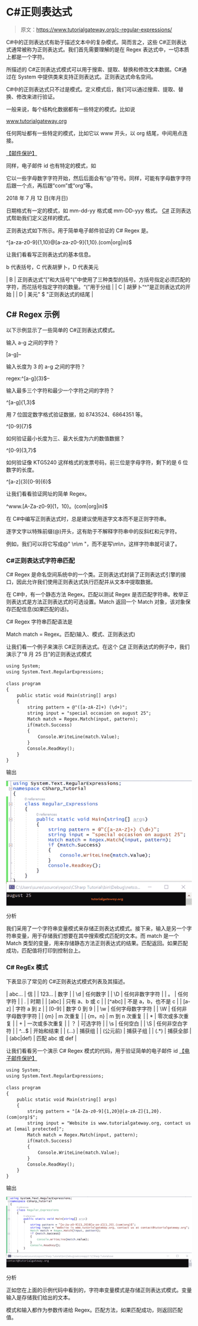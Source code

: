 # C#正则表达式

> 原文：<https://www.tutorialgateway.org/c-regular-expressions/>

C#中的正则表达式有助于描述文本中的复杂模式。简而言之，这些 C#正则表达式通常被称为正则表达式。我们首先需要理解的是在 Regex 表达式中，一切本质上都是一个字符。

所描述的 C#正则表达式模式可以用于搜索、提取、替换和修改文本数据。C#通过在 System 中提供类来支持正则表达式。正则表达式命名空间。

C#中的正则表达式只不过是模式。定义模式后，我们可以通过搜索、提取、替换、修改来进行验证。

一般来说，每个结构化数据都有一些特定的模式。比如说

www.tutorialgateway.org

任何网址都有一些特定的模式，比如它以 www 开头，以 org 结尾，中间用点连接。

[【邮件保护】](/cdn-cgi/l/email-protection)

同样，电子邮件 id 也有特定的模式，如

它以一些字母数字字符开始，然后后面会有“@”符号。同样，可能有字母数字字符后跟一个点，再后跟“com”或“org”等。

2018 年 7 月 12 日(年月日)

日期格式有一定的模式，如 mm-dd-yy 格式或 mm-DD-yyy 格式。 [C#](https://www.tutorialgateway.org/csharp-tutorial/) 正则表达式帮助我们定义这样的模式。

正则表达式如下所示。用于简单电子邮件验证的 C# Regex 是。

^[a-za-z0-9]{1,10}@[a-za-z0-9]{1,10}.(com|org|in)$

让我们看看写正则表达式的基本信息。

b 代表括号，C 代表胡萝卜，D 代表美元

| B | 正则表达式“[”和大括号“{”中使用了三种类型的括号。方括号指定必须匹配的字符，而花括号指定字符的数量。“(”用于分组 |
| C | 胡萝卜“^”是正则表达式的开始 |
| D | 美元" $ "正则表达式的结尾 |

## C# Regex 示例

以下示例显示了一些简单的 C#正则表达式模式。

输入 a-g 之间的字符？

[a-g]–

输入长度为 3 的 a-g 之间的字符？

regex:^[a-g]{3}$–

输入最多三个字符和最少一个字符之间的字符？

^[a-g]{1,3}$

用 7 位固定数字格式验证数据，如 8743524、6864351 等。

^[0-9]{7}$

如何验证最小长度为三、最大长度为六的数值数据？

^[0-9]{3,7}$

如何验证像 KTG5240 这样格式的发票号码，前三位是字母字符，剩下的是 6 位数字的长度。

^[a-z]{3)[0-9]{6}$

让我们看看验证网址的简单 Regex。

^www.[A-Za-z0-9]{1，10}。(com|org|in)$

在 C#中编写正则表达式时，总是建议使用逐字文本而不是正则字符串。

逐字文字以特殊前缀(@)开头，这有助于不解释字符串中的反斜杠和元字符。

例如，我们可以将它写成@" \n\m "，而不是写\\m\\n，这样字符串就可读了。

### C#正则表达式字符串匹配

C# Regex 是命名空间系统中的一个类。正则表达式封装了正则表达式引擎的接口，因此允许我们使用正则表达式执行匹配并从文本中提取数据。

在 C#中，有一个静态方法 Regex。匹配以测试 Regex 是否匹配字符串。枚举正则表达式是方法正则表达式的可选设置。Match 返回一个 Match 对象，该对象保存匹配信息(如果匹配的话)。

C# Regex 字符串匹配语法是

Match match = Regex。匹配(输入、模式、正则表达式)

让我们看一个例子来演示 C#正则表达式。在这个 [C#](https://www.tutorialgateway.org/csharp-tutorial/) 正则表达式的例子中，我们演示了“8 月 25 日”的正则表达式模式

```
using System;
using System.Text.RegularExpressions;

class program
{
    public static void Main(string[] args)
    {
        string pattern = @"([a-zA-Z]+) (\d+)";
        string input = "special occasion on august 25";
        Match match = Regex.Match(input, pattern);
        if(match.Success)
        {
            Console.WriteLine(match.Value);
        }
        Console.ReadKey();
    }
}
```

输出

![C# Regex Example 1](img/afdf9857886f4c47e46354b74239175c.png)

分析

我们采用了一个字符串变量模式来存储正则表达式模式。接下来，输入是另一个字符串变量，用于存储我们想要在其中搜索模式匹配的文本。而 match 是一个 Match 类型的变量，用来存储静态方法正则表达式的结果。匹配返回。如果匹配成功，匹配值将打印到控制台上。

### C# RegEx 模式

下表显示了常见的 C#正则表达式模式列表及其描述。

| abc… | 信 |
| 123… | 数字 |
| \d | 任何数字 |
| \D | 任何非数字字符 |
| 。 | 任何字符 |
| \. | 时期 |
| [abc] | 只有 a、b 或 c |
| [^abc] | 不是 a，b，也不是 c |
| [a-z] | 字符 a 到 z |
| [0-9] | 数字 0 到 9 |
| \w | 任何字母数字字符 |
| \W | 任何非字母数字字符 |
| {m} | m 次重复 |
| {m，n} | m 到 n 次重复 |
| * | 零次或多次重复 |
| + | 一次或多次重复 |
| ？ | 可选字符 |
| \s | 任何空白 |
| \S | 任何非空白字符 |
| ^…$ | 开始和结束 |
| (…) | 捕获组 |
| (公元前) | 捕获子组 |
| (.*) | 捕获全部 |
| (abc&#124;def) | 匹配 abc 或 def |

让我们看看另一个演示 C# Regex 模式的代码，用于验证简单的电子邮件 id [【电子邮件保护】](/cdn-cgi/l/email-protection)

```
using System;
using System.Text.RegularExpressions;

class program
{
    public static void Main(string[] args)
    {
        string pattern = "[A-Za-z0-9]{1,20}@[a-zA-Z]{1,20}.(com|org)$";
        string input = "Website is www.tutorialgateway.org, contact us at [email protected]";
        Match match = Regex.Match(input, pattern);
        if(match.Success)
        {
            Console.WriteLine(match.Value);
        }
        Console.ReadKey();
    }
}
```

输出

![C# Regular expressions Example 2](img/edcdafda4138811c9fe771f6ef20436e.png)

分析

正如您在上面的示例代码中看到的，字符串变量模式是存储正则表达式模式。变量输入是存储我们给出的文本。

模式和输入都作为参数传递给 Regex。匹配方法，如果匹配成功，则返回匹配值。